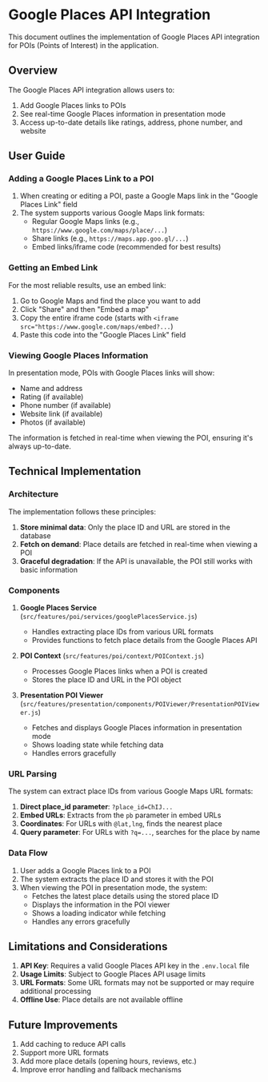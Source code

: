 # Google Places API Integration

This document outlines the implementation of Google Places API integration for POIs (Points of Interest) in the application.

## Overview

The Google Places API integration allows users to:

1. Add Google Places links to POIs
2. See real-time Google Places information in presentation mode
3. Access up-to-date details like ratings, address, phone number, and website

## User Guide

### Adding a Google Places Link to a POI

1. When creating or editing a POI, paste a Google Maps link in the "Google Places Link" field
2. The system supports various Google Maps link formats:
   - Regular Google Maps links (e.g., `https://www.google.com/maps/place/...`)
   - Share links (e.g., `https://maps.app.goo.gl/...`)
   - Embed links/iframe code (recommended for best results)

### Getting an Embed Link

For the most reliable results, use an embed link:

1. Go to Google Maps and find the place you want to add
2. Click "Share" and then "Embed a map"
3. Copy the entire iframe code (starts with `<iframe src="https://www.google.com/maps/embed?...`)
4. Paste this code into the "Google Places Link" field

### Viewing Google Places Information

In presentation mode, POIs with Google Places links will show:
- Name and address
- Rating (if available)
- Phone number (if available)
- Website link (if available)
- Photos (if available)

The information is fetched in real-time when viewing the POI, ensuring it's always up-to-date.

## Technical Implementation

### Architecture

The implementation follows these principles:

1. **Store minimal data**: Only the place ID and URL are stored in the database
2. **Fetch on demand**: Place details are fetched in real-time when viewing a POI
3. **Graceful degradation**: If the API is unavailable, the POI still works with basic information

### Components

1. **Google Places Service** (`src/features/poi/services/googlePlacesService.js`)
   - Handles extracting place IDs from various URL formats
   - Provides functions to fetch place details from the Google Places API

2. **POI Context** (`src/features/poi/context/POIContext.js`)
   - Processes Google Places links when a POI is created
   - Stores the place ID and URL in the POI object

3. **Presentation POI Viewer** (`src/features/presentation/components/POIViewer/PresentationPOIViewer.js`)
   - Fetches and displays Google Places information in presentation mode
   - Shows loading state while fetching data
   - Handles errors gracefully

### URL Parsing

The system can extract place IDs from various Google Maps URL formats:

1. **Direct place_id parameter**: `?place_id=ChIJ...`
2. **Embed URLs**: Extracts from the `pb` parameter in embed URLs
3. **Coordinates**: For URLs with `@lat,lng`, finds the nearest place
4. **Query parameter**: For URLs with `?q=...`, searches for the place by name

### Data Flow

1. User adds a Google Places link to a POI
2. The system extracts the place ID and stores it with the POI
3. When viewing the POI in presentation mode, the system:
   - Fetches the latest place details using the stored place ID
   - Displays the information in the POI viewer
   - Shows a loading indicator while fetching
   - Handles any errors gracefully

## Limitations and Considerations

1. **API Key**: Requires a valid Google Places API key in the `.env.local` file
2. **Usage Limits**: Subject to Google Places API usage limits
3. **URL Formats**: Some URL formats may not be supported or may require additional processing
4. **Offline Use**: Place details are not available offline

## Future Improvements

1. Add caching to reduce API calls
2. Support more URL formats
3. Add more place details (opening hours, reviews, etc.)
4. Improve error handling and fallback mechanisms
